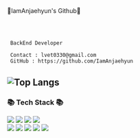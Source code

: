 <div align="center>

  
## 👾IamAnjaehyun's Github👾


##

</br>

```
 BackEnd Developer

 Contact : lvet0330@gmail.com
 GitHub : https://github.com/IamAnjaehyun
```

  
  
![Top Langs](https://github-readme-stats.vercel.app/api/top-langs/?username=IamAnjaehyun&layout=compact&theme=tokyonight)
---


<h3 align="">📚 Tech Stack 📚</h3>
<p align="">
  <img src="https://img.shields.io/badge/Java-007396?style=for-the-square&logo=java&logoColor=white">
  <img src="https://img.shields.io/badge/SpringBoot-6DB33F?style=for-the-square&logo=SpringBoot&logoColor=white"/>
  <img src="https://img.shields.io/badge/SpringBootJPA-6DB33F?style=for-the-square&logo=SpringBoot&logoColor=white"/>
  <img src="https://img.shields.io/badge/Thymeleaf-005F0F?style=for-the-square&logo=SpringBoot&logoColor=white"/>
  
  <br>
  <img src="https://img.shields.io/badge/html-E34F26?style=for-the-square&logo=html5&logoColor=white">
  <img src="https://img.shields.io/badge/css-1572B6?style=for-the-square&logo=css3&logoColor=white">
  <img src="https://img.shields.io/badge/Javascript-ffb13b?style=for-the-square&logo=javascript&logoColor=white"/>
  <img src="https://img.shields.io/badge/github-181717?style=for-the-square&logo=github&logoColor=white">
  <img src="https://img.shields.io/badge/Mysql-E6B91E?style=for-the-square&logo=MySql&logoColor=white"/>
</p
</div>
